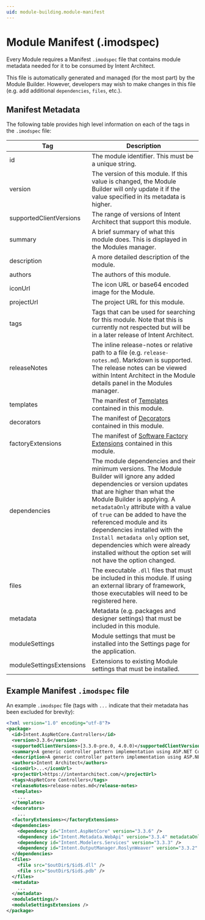 ```yaml
---
uid: module-building.module-manifest
---
```

# Module Manifest (.imodspec)

Every Module requires a Manifest `.imodspec` file that contains module metadata needed for it to be consumed by Intent Architect.

This file is automatically generated and managed (for the most part) by the Module Builder. However, developers may wish to make changes in this file (e.g. add additional `dependencies`, `files`, etc.).

## Manifest Metadata

The following table provides high level information on each of the tags in the `.imodspec` file:

| Tag                      | Description |
| ------------------------ | ----------- |
| id                       | The module identifier. This must be a unique string. |
| version                  | The version of this module. If this value is changed, the Module Builder will only update it if the value specified in its metadata is higher. |
| supportedClientVersions  | The range of versions of Intent Architect that support this module. |
| summary                  | A brief summary of what this module does. This is displayed in the Modules manager. |
| description              | A more detailed description of the module. |
| authors                  | The authors of this module. |
| iconUrl                  | The icon URL or base64 encoded image for the Module. |
| projectUrl               | The project URL for this module. |
| tags                     | Tags that can be used for searching for this module. Note that this is currently not respected but will be in a later release of Intent Architect. |
| releaseNotes             | The inline release-notes or  relative path to a file (e.g. `release-notes.md`). Markdown is supported. The release notes can be viewed within Intent Architect in the Module details panel in the Modules manager. |
| templates                | The manifest of [Templates](xref:module-building.templates-csharp.about-csharp-templates) contained in this module. |
| decorators               | The manifest of [Decorators](xref:module-building.decorators.about-decorators) contained in this module. |
| factoryExtensions        | The manifest of [Software Factory Extensions](xref:module-building.additional-tools.software-factory-extensions) contained in this module. |
| dependencies             | The module dependencies and their minimum versions. The Module Builder will ignore any added dependencies or version updates that are higher than what the Module Builder is applying. A `metadataOnly` attribute with a value of `true` can be added to have the referenced module and its dependencies installed with the `Install metadata only` option set, dependencies which were already installed without the option set will not have the option changed. |
| files                    | The executable `.dll` files that must be included in this module. If using an external library of framework, those executables will need to be registered here. |
| metadata                 | Metadata (e.g. packages and designer settings) that must be included in this module. |
| moduleSettings           | Module settings that must be installed into the Settings page for the application. |
| moduleSettingsExtensions | Extensions to existing Module settings that must be installed. |

## Example Manifest `.imodspec` file

An example `.imodspec` file (tags with `...` indicate that their metadata has been excluded for brevity):

```xml
<?xml version="1.0" encoding="utf-8"?>
<package>
  <id>Intent.AspNetCore.Controllers</id>
  <version>3.3.6</version>
  <supportedClientVersions>[3.3.0-pre.0, 4.0.0)</supportedClientVersions>
  <summary>A generic controller pattern implementation using ASP.NET Core.</summary>
  <description>A generic controller pattern implementation using ASP.NET Core.</description>
  <authors>Intent Architect</authors>
  <iconUrl>...</iconUrl>
  <projectUrl>https://intentarchitect.com/</projectUrl>
  <tags>AspNetCore Controllers</tags>
  <releaseNotes>release-notes.md</release-notes>
  <templates>
    ...
  </templates>
  <decorators>
    ...
  <factoryExtensions></factoryExtensions>
  <dependencies>
    <dependency id="Intent.AspNetCore" version="3.3.6" />
    <dependency id="Intent.Metadata.WebApi" version="3.3.4" metadataOnly="true" />
    <dependency id="Intent.Modelers.Services" version="3.3.3" />
    <dependency id="Intent.OutputManager.RoslynWeaver" version="3.3.2" />
  </dependencies>
  <files>
    <file src="$outDir$/$id$.dll" />
    <file src="$outDir$/$id$.pdb" />
  </files>
  <metadata>
    ...
  </metadata>
  <moduleSettings/>
  <moduleSettingsExtensions />
</package>
```
